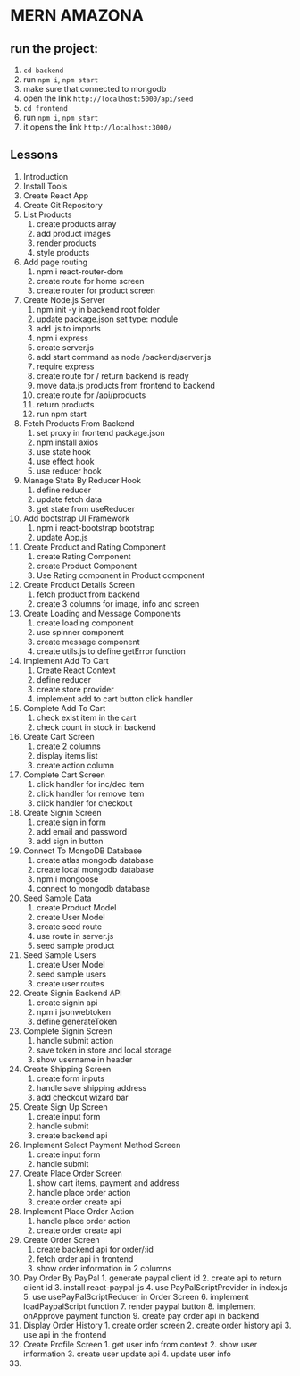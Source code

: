 # MERN AMAZONA

## run the project:
   1. `cd backend`
   2. run `npm i`, `npm start`
   3. make sure that connected to mongodb
   4. open the link `http://localhost:5000/api/seed`
   5. `cd frontend`
   6. run `npm i`, `npm start`
   7. it opens the link `http://localhost:3000/`

## Lessons
  1. Introduction
  2. Install Tools
  3. Create React App
  4. Create Git Repository
  5. List Products
      1. create products array
      2. add product images
      3. render products
      4. style products
  6. Add page routing
      1. npm i react-router-dom
      2. create route for home screen
      3. create router for product screen
  7. Create Node.js Server
      1. npm init -y in backend root folder
      2. update package.json set type: module
      3. add .js to imports
      4. npm i express
      5. create server.js
      6. add start command as node /backend/server.js
      7. require express
      8. create route for / return backend is ready
      9. move data.js products from frontend to backend
      10. create route for /api/products
      11. return products
      12. run npm start
  8. Fetch Products From Backend
     1. set proxy in frontend package.json
     2. npm install axios
     3. use state hook
     4. use effect hook
     5. use reducer hook
  9. Manage State By Reducer Hook
     1. define reducer
     2. update fetch data
     3. get state from useReducer
  10. Add bootstrap UI Framework
      1. npm i react-bootstrap bootstrap
      2. update App.js
  11. Create Product and Rating Component
      1. create Rating Component
      2. create Product Component
      3. Use Rating component in Product component
  12. Create Product Details Screen
      1. fetch product from backend
      2. create 3 columns for image, info and screen
  13. Create Loading and Message Components
      1. create loading component
      2. use spinner component
      3. create message component
      4. create utils.js to define getError function
  14. Implement Add To Cart
      1. Create React Context
      2. define reducer
      3. create store provider
      4. implement add to cart button click handler
  15. Complete Add To Cart
      1. check exist item in the cart
      2. check count in stock in backend
  16. Create Cart Screen
      1. create 2 columns
      2. display items list
      3. create action column
  17. Complete Cart Screen
      1. click handler for inc/dec item
      2. click handler for remove item
      3. click handler for checkout
  18. Create Signin Screen
      1. create sign in form
      2. add email and password
      3. add sign in button
  19. Connect To MongoDB Database
      1. create atlas mongodb database
      2. create local mongodb database
      3. npm i mongoose
      4. connect to mongodb database
  20. Seed Sample Data
      1. create Product Model
      2. create User Model
      3. create seed route
      4. use route in server.js
      5. seed sample product
  21. Seed Sample Users
      1. create User Model
      2. seed sample users
      3. create user routes
  22. Create Signin Backend API
      1. create signin api
      2. npm i jsonwebtoken
      3. define generateToken
  23. Complete Signin Screen
      1. handle submit action
      2. save token in store and local storage
      3. show username in header
  24. Create Shipping Screen
      1. create form inputs
      2. handle save shipping address
      3. add checkout wizard bar
  25. Create Sign Up Screen
      1. create input form
      2. handle submit
      3. create backend api
  26. Implement Select Payment Method Screen
      1. create input form
      2. handle submit
  27. Create Place Order Screen
      1. show cart items, payment and address
      2. handle place order action
      3. create order create api
  28. Implement Place Order Action
      1. handle place order action
      2. create order create api
  29. Create Order Screen
      1. create backend api for order/:id
      2. fetch order api in frontend
      3. show order information in 2 columns
  30. Pay Order By PayPal
    1. generate paypal client id
    2. create api to return client id
    3. install react-paypal-js
    4. use PayPalScriptProvider in index.js
    5. use usePayPalScriptReducer in Order Screen
    6. implement loadPaypalScript function
    7. render paypal button
    8. implement onApprove payment function
    9. create pay order api in backend
  31. Display Order History
    1. create order screen
    2. create order history api
    3. use api in the frontend
  32. Create Profile Screen
    1. get user info from context
    2. show user information
    3. create user update api
    4. update user info
  33. 
